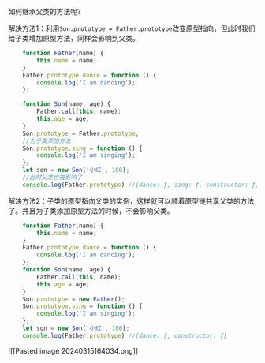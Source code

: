 
如何继承父类的方法呢?

解决方法1：利用`Son.prototype = Father.prototype`改变原型指向，但此时我们给子类增加原型方法，同样会影响到父类。

```js
    function Father(name) {
        this.name = name;
    }
    Father.prototype.dance = function () {
        console.log('I am dancing');
    };

    function Son(name, age) {
        Father.call(this, name);
        this.age = age;
    }
    Son.prototype = Father.prototype;
    //为子类添加方法
    Son.prototype.sing = function () {
        console.log('I am singing');
    };
    let son = new Son('小红', 100);
    //此时父类也被影响了
    console.log(Father.prototype) //{dance: ƒ, sing: ƒ, constructor: ƒ}
```

解决方法2：子类的原型指向父类的实例，这样就可以顺着原型链共享父类的方法了。并且为子类添加原型方法的时候，不会影响父类。

```js
    function Father(name) {
        this.name = name;
    }
    Father.prototype.dance = function () {
        console.log('I am dancing');
    };
    function Son(name, age) {
        Father.call(this, name);
        this.age = age;
    }
    Son.prototype = new Father();
    Son.prototype.sing = function () {
        console.log('I am singing');
    };
    let son = new Son('小红', 100);
    console.log(Father.prototype) //{dance: ƒ, constructor: ƒ}
```


![[Pasted image 20240315164034.png]]